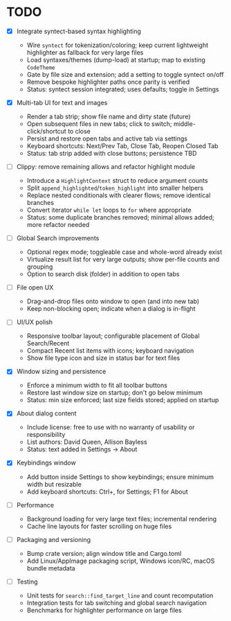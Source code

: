 # TODO

- [x] Integrate syntect-based syntax highlighting
  - Wire `syntect` for tokenization/coloring; keep current lightweight highlighter as fallback for very large files
  - Load syntaxes/themes (dump-load) at startup; map to existing `CodeTheme`
  - Gate by file size and extension; add a setting to toggle syntect on/off
  - Remove bespoke highlighter paths once parity is verified
  - Status: syntect session integrated; uses defaults; toggle in Settings

- [x] Multi-tab UI for text and images
  - Render a tab strip; show file name and dirty state (future)
  - Open subsequent files in new tabs; click to switch; middle-click/shortcut to close
  - Persist and restore open tabs and active tab via settings
  - Keyboard shortcuts: Next/Prev Tab, Close Tab, Reopen Closed Tab
  - Status: tab strip added with close buttons; persistence TBD

- [ ] Clippy: remove remaining allows and refactor highlight module
  - Introduce a `HighlightContext` struct to reduce argument counts
  - Split `append_highlighted`/`token_highlight` into smaller helpers
  - Replace nested conditionals with clearer flows; remove identical branches
  - Convert iterator `while let` loops to `for` where appropriate
  - Status: some duplicate branches removed; minimal allows added; more refactor needed

- [ ] Global Search improvements
  - Optional regex mode; toggleable case and whole-word already exist
  - Virtualize result list for very large outputs; show per-file counts and grouping
  - Option to search disk (folder) in addition to open tabs

- [ ] File open UX
  - Drag-and-drop files onto window to open (and into new tab)
  - Keep non-blocking open; indicate when a dialog is in-flight

- [ ] UI/UX polish
  - Responsive toolbar layout; configurable placement of Global Search/Recent
  - Compact Recent list items with icons; keyboard navigation
  - Show file type icon and size in status bar for text files

- [x] Window sizing and persistence
  - Enforce a minimum width to fit all toolbar buttons
  - Restore last window size on startup; don't go below minimum
  - Status: min size enforced; last size fields stored; applied on startup

- [x] About dialog content
  - Include license: free to use with no warranty of usability or responsibility
  - List authors: David Queen, Allison Bayless
  - Status: text added in Settings → About

- [x] Keybindings window
  - Add button inside Settings to show keybindings; ensure minimum width but resizable
  - Add keyboard shortcuts: Ctrl+, for Settings; F1 for About

- [ ] Performance
  - Background loading for very large text files; incremental rendering
  - Cache line layouts for faster scrolling on huge files

- [ ] Packaging and versioning
  - Bump crate version; align window title and Cargo.toml
  - Add Linux/AppImage packaging script, Windows icon/RC, macOS bundle metadata

- [ ] Testing
  - Unit tests for `search::find_target_line` and count recomputation
  - Integration tests for tab switching and global search navigation
  - Benchmarks for highlighter performance on large files
